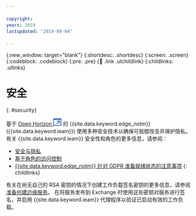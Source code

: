 ```yaml
---

copyright:
years: 2019
lastupdated: "2019-09-04"

---
```


{:new_window: target="blank"}
{:shortdesc: .shortdesc}
{:screen: .screen}
{:codeblock: .codeblock}
{:pre: .pre}
{:child: .link .ulchildlink}
{:childlinks: .ullinks}

# 安全 
{: #security}

基于 [Open Horizon ![在新选项卡中打开](../images/icons/launch-glyph.svg "在新选项卡中打开")](https://github.com/open-horizon) 的 {{site.data.keyword.edge_notm}} ({{site.data.keyword.ieam}}) 使用多种安全技术以确保可抵御攻击并保护隐私。 有关 {{site.data.keyword.ieam}} 安全性和角色的更多信息，请参阅：

* [安全与隐私](security_privacy.md)
* [基于角色的访问控制](rbac.md)
* [{{site.data.keyword.edge_notm}} 针对 GDPR 准备就绪状态的注意事项](gdpr.md)
{: childlinks}

有关在尚无自己的 RSA 密钥的情况下创建工作负载签名密钥的更多信息，请参阅[准备创建边缘服务](../developing/service_containers.md)。 在将服务发布到 Exchange 时使用这些密钥对服务进行签名，并启用 {{site.data.keyword.ieam}} 代理程序以验证已启动有效的工作负载。
